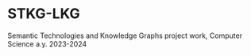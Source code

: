 # STKG-LKG
Semantic Technologies and Knowledge Graphs project work, Computer Science a.y. 2023-2024
